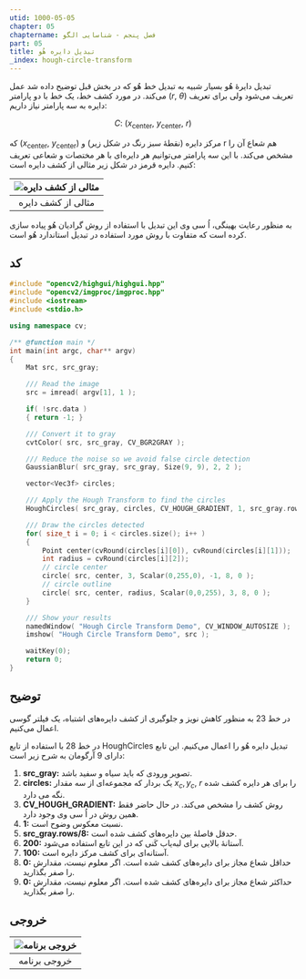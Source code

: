 ```yaml
---
utid: 1000-05-05
chapter: 05
chaptername: فصل پنجم - شناسایی الگو
part: 05
title: تبدیل دایره هُو
_index: hough-circle-transform
---
```


تبدیل دایرهٔ هُو بسیار شبیه به تبدیل خط هُو که در بخش قبل توضیح داده شد عمل می‌کند. در مورد کشف خط، یک خط با دو پارامتر $\left( r,\ \theta \right)$ تعریف می‌شود ولی برای تعریف دایره به سه پارامتر نیاز داریم:

$$C:\ (x_{\text{center}},\ y_{\text{center}},\ r)$$

که $(x_{\text{center}},\ y_{\text{center}})$ مرکز دایره (نقطهٔ سبز رنگ در شکل زیر) و r هم شعاع آن را مشخص می‌کند. با این سه پارامتر می‌توانیم هر دایره‌ای با هر مختصات و شعاعی تعریف کنیم. دایره قرمز در شکل زیر مثالی از کشف دایره است:

| ![مثالی از کشف دایره](/opencv-book/media/image141.png) |
| :----------------------------------------------------: |
|                   مثالی از کشف دایره                   |

به منظور رعایت بهینگی، اُ سی وی این تبدیل با استفاده از روش گرادیان هُو پیاده سازی کرده است که متفاوت با روش مورد استفاده در تبدیل استاندارد هُو است.



## کد

```c++
#include "opencv2/highgui/highgui.hpp"
#include "opencv2/imgproc/imgproc.hpp"
#include <iostream>
#include <stdio.h>

using namespace cv;

/** @function main */
int main(int argc, char** argv)
{
    Mat src, src_gray;

    /// Read the image
    src = imread( argv[1], 1 );

    if( !src.data )
    { return -1; }

    /// Convert it to gray
    cvtColor( src, src_gray, CV_BGR2GRAY );

    /// Reduce the noise so we avoid false circle detection
    GaussianBlur( src_gray, src_gray, Size(9, 9), 2, 2 );

    vector<Vec3f> circles;

    /// Apply the Hough Transform to find the circles
    HoughCircles( src_gray, circles, CV_HOUGH_GRADIENT, 1, src_gray.rows/8, 200, 100, 0, 0 );

    /// Draw the circles detected
    for( size_t i = 0; i < circles.size(); i++ )
    {
        Point center(cvRound(circles[i][0]), cvRound(circles[i][1]));
        int radius = cvRound(circles[i][2]);
        // circle center
        circle( src, center, 3, Scalar(0,255,0), -1, 8, 0 );
        // circle outline
        circle( src, center, radius, Scalar(0,0,255), 3, 8, 0 );
    }

    /// Show your results
    namedWindow( "Hough Circle Transform Demo", CV_WINDOW_AUTOSIZE );
    imshow( "Hough Circle Transform Demo", src );

    waitKey(0);
    return 0;
}
```



## توضیح

در خط 23 به منظور کاهش نویز و جلوگیری از کشف دایره‌های اشتباه، یک فیلتر گوسی اعمال می‌کنیم.

در خط 28 با استفاده از تابع HoughCircles تبدیل دایره هُو را اعمال می‌کنیم. این تابع دارای 9 آرگومان به شرح زیر است:

1.  **src\_gray:** تصویر ورودی که باید سیاه و سفید باشد.
2.  **circles:** یک بردار که مجموعه‌ای از سه مقدار $x_{c},y_{c},\ r$ را برای هر دایره کشف شده نگه می دارد.
3.  **CV\_HOUGH\_GRADIENT:** روش کشف را مشخص می‌کند. در حال حاضر فقط همین روش در اُ سی وی وجود دارد.
4.  **1:** نسبت معکوس وضوح است.
5.  **src\_gray.rows/8:** حدقل فاصلهٔ بین دایره‌های کشف شده است.
6.  **200:** آستانهٔ بالایی برای لبه‌یاب کَنی که در این تابع استفاده می‌شود.
7.  **100:** آستانه‌ای برای کشف مرکز دایره است.
8.  **0:** حداقل شعاع مجاز برای دایره‌های کشف شده است. اگر معلوم نیست، مقدارش را صفر بگذارید.
9.  **0:** حداکثر شعاع مجاز برای دایره‌های کشف شده است. اگر معلوم نیست، مقدارش را صفر بگذارید.


## خروجی

| ![خروجی برنامه](/opencv-book/media/image142.png) |
| :----------------------------------------------: |
|                   خروجی برنامه                   |

